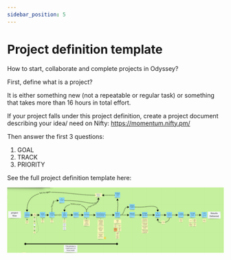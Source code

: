 ```yaml
---
sidebar_position: 5
---
```


# Project definition template

How to start, collaborate and complete projects in Odyssey?

First, define what is a project?

It is either something new (not a repeatable or regular task) or something that takes more than 16 hours in total effort.

If your project falls under this project definition, create a project document describing your idea/ need on Nifty: https://momentum.nifty.pm/

Then answer the first 3 questions:
1. GOAL
2. TRACK
3. PRIORITY

See the full project definition template here: 



![Test](Screenshot%202022-09-14%20at%2017.35.14.png)
